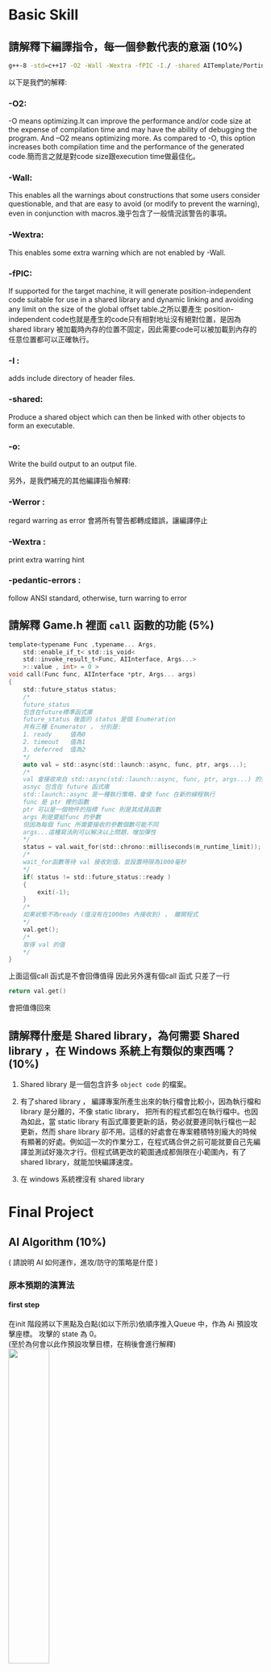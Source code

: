 # Basic Skill

## 請解釋下編譯指令，每一個參數代表的意涵 (10%)

```bash
g++-8 -std=c++17 -O2 -Wall -Wextra -fPIC -I./ -shared AITemplate/Porting.cpp -o ./build/a1.so
```

以下是我們的解釋:
### -O2:
-O means optimizing.It can improve the performance and/or code size at the expense of compilation time and may have the ability of debugging the program. And –O2 means optimizing more. As compared to -O, this option increases both compilation time and the performance of the generated code.簡而言之就是對code size跟execution time做最佳化。
### -Wall:
This enables all the warnings about constructions that some users consider questionable, and that are easy to avoid (or modify to prevent the warning), even in conjunction with macros.幾乎包含了一般情況該警告的事項。
### -Wextra:
This enables some extra warning which are not enabled by -Wall.
### -fPIC:
If supported for the target machine, it will generate position-independent code suitable for use in a shared library and dynamic linking and avoiding any limit on the size of the global offset table.之所以要產生 position-independent code也就是產生的code只有相對地址沒有絕對位置，是因為shared library  被加載時內存的位置不固定，因此需要code可以被加載到內存的任意位置都可以正確執行。
### -I : 
adds include directory of header files. 
### -shared: 
Produce a shared object which can then be linked with other objects to form an executable.
### -o:
Write the build output to an output file.


另外，是我們補充的其他編譯指令解釋:
### -Werror          :
 regard warring as error 會將所有警告都轉成錯誤，讓編譯停止
### -Wextra          : 
print extra warring hint
### -pedantic-errors : 
follow ANSI standard, otherwise, turn warring to error

## 請解釋 Game.h 裡面 ```call``` 函數的功能 (5%)
```c
template<typename Func ,typename... Args, 
    std::enable_if_t< std::is_void<
    std::invoke_result_t<Func, AIInterface, Args...>
    >::value , int> = 0 >
void call(Func func, AIInterface *ptr, Args... args)
{
    std::future_status status;
    /*
    future_status
    包含在future標準函式庫
    future_status 後面的 status 是個 Enumeration
    共有三種 Enumerator ， 分別是:
    1. ready     值為0
    2. timeout   值為1
    3. deferred  值為2
    */
    auto val = std::async(std::launch::async, func, ptr, args...);
    /*
    val 會接收來自 std::async(std::launch::async, func, ptr, args...) 的資料
    asnyc 包含在 future 函式庫
    std::launch::async 是一種執行策略，會使 func 在新的線程執行
    func 是 ptr 裡的函數
    ptr 可以是一個物件的指標 func 則是其成員函數
    args 則是要給func 的參數
    但因為每個 func 所需要接收的參數個數可能不同
    args...這種寫法則可以解決以上問題，增加彈性
    */
    status = val.wait_for(std::chrono::milliseconds(m_runtime_limit));
    /*
    wait_for函數等待 val 接收到值，並設置時限為1000毫秒
    */
    if( status != std::future_status::ready )
    {
        exit(-1);
    }
    /*
    如果狀態不為ready (值沒有在1000ms 內接收到) ， 離開程式
    */
    val.get();
    /*
    取得 val 的值
    */
}
```
上面這個call 函式是不會回傳值得
因此另外還有個call 函式
只差了一行
```c
return val.get()  
```
會把值傳回來
## 請解釋什麼是 Shared library，為何需要 Shared library ，在 Windows 系統上有類似的東西嗎？(10%)

1. Shared library 是一個包含許多 ```object code``` 的檔案。

2. 有了shared library ， 編譯專案所產生出來的執行檔會比較小，因為執行檔和 library 是分離的，不像 static library， 把所有的程式都包在執行檔中。也因為如此，當 static library 有函式庫要更新的話，勢必就要連同執行檔也一起更新，然而 share library 卻不用。這樣的好處會在專案體積特別龐大的時候有顯著的好處。例如這一次的作業分工，在程式碼合併之前可能就要自己先編譯並測試好幾次才行。但程式碼更改的範圍通成都侷限在小範圍內，有了shared library，就能加快編譯速度。

3. 在 windows 系統裡沒有 shared library 


# Final Project

## AI Algorithm (10%)

( 請說明 AI 如何運作，進攻/防守的策略是什麼 )
### 原本預期的演算法
#### first step
在init 階段將以下黑點及白點(如以下所示)依順序推入Queue 中，作為 Ai 預設攻擊座標。
攻擊的 state 為 0。<br>
(至於為何會以此作預設攻擊目標，在稍後會進行解釋)  
<img src="./AI_image.png" width="40%">

#### second step

1. 在遊戲進行階段，Ai 會依據不同的state做不同的攻擊方式。

2. 一開始 Ai 的state = 0，屬於尚未發現敵人，依照Queue裡預設攻擊座標打擊的階段 (若是該座標沒被打過的話)
3. 若 state = 0時在queryreporthit收到gamerunner 回傳的 hit (攻擊到敵船) 訊號，state 從 0 變成 1 。
4. state 1 為AI發現敵船座標的狀態，Ai 會攻擊附近的點直到該船沈船，沈船後state變為 0 直到找到下一艘船的蹤跡。
5. state 1 的攻擊方式如下圖所示。假設攻擊到的點為 X，Ai先向下(x座標正向)攻擊 (在攻擊途中，如果向下一格已被攻擊過，略過該點，往下下一格攻擊) ，若gamerunner回傳 hit ，Ai 持續向下攻擊 ，直到gamerunner 回傳 no hit 。若回傳no hit ， AI 在 no hit 的x座標標示為 low_bound，然後改由從X點向上打，直到回傳no hit，由這兩點可以得知船縱向的size。上下方向打完之後，改左右方向開打，依照相同方式，可得船的right bound 及船橫向的size。若橫向的size = 縱向的size ，則得知此船為 n x n 方船，利用right bound 、low bound 、size 可算出船的中心點，然後攻擊此點，Ai 將此船範圍內的點標示為已攻擊， state變回0。(ex. 若此船為n x n 方船，僅需攻擊到空座標四次便能將此船擊沉)  
<img src="./AI_image2.png" width="30%">        

6. 若船橫向的size != 縱向的size ，可判斷此船是由多艘船組成的不規則型戰艦，由state 1 轉為 state 2，在此階以DFS的方式攻擊敵人的船，AI的攻擊空座標次數為不規則形船的邊長，當攻擊完時，state 跳回0 ，繼續尋找其他船艦。

### discussion
1.  此init階段內的預設攻擊方式為最有效找到 3 x 3 方船的方式，攻擊的座標均勻分布，保證能在36次攻擊內找到每一艘 3 x 3 方船
2. 以黑白方式放在 queue 的意義為在前十八次的預設點攻擊內必能攻擊到 7 x 7 的船 及 
1 - 18/256 的機率攻擊到 5 x 5 的船，若能優先將此兩艘大船擊沉，便能提早將更多點標示為已攻擊過目標，能探訪更少預設點找到兩艘 3 * 3方船
3. 若所有船均未相鄰，在  <  29 + 4*4 的攻擊空座標數內能贏得遊戲。
4. 若進入到DFS階段，所花費的攻擊空座標數為該船的周長。

### 實際上的Algorithm
ex.在實作的過程中，由於時間的不足，在判斷可能來不及在deadline前完成預期Ai 演算法的情況下，我們採取了比較簡潔的Ai 演算法

#### first step
在init 階段依上述的方法將指定座標推入Vector 中，作為 Ai 預設攻擊座標。

#### second step
1. 在遊戲進行階段，Ai會以預設座標攻擊(若是預設座標沒被攻擊過的話)
2. 一旦在queryreporthit 中gamerunner 回傳hit、攻擊到船後，Ai 會將上下左右的點推入Vector中，以 DFS 的方式將船擊沉，若有多艘船相鄰，Ai 會把所有相鄰的船所佔的海域面積打爆
3. 將此船擊沉後便會以預設座標攻擊，尋找下一艘船，直到遊戲結束


### discussion

1.  此init階段內的預設攻擊方式為最有效找到 3 x 3 方船的方式，攻擊的座標均勻分布，保證能在36次攻擊內找到每一艘 3 x 3 方船
2.  以黑白方式放在 vector 的意義為在前十八次的預設點攻擊內，必能攻擊到 7 x 7 的船 及 
1 - 18/256 的機率攻擊到 5 x 5 的船，若能優先將此兩艘大船擊沉，便能提早將更多點標示為以攻擊過目標，能探訪更少預設點找到兩艘 3 * 3方船。
3. 因為DFS的中止條件是攻擊到空座標，所以最多在 " 29 + 所有船周長的總和(無論相鄰或不相鄰) " 的攻擊空次數內會將所有戰艦擊沉。
4. 此演算法寫起來複雜度降低許多，能大幅縮短debug時間。
## 分工與進度規劃 (5%)

( 請說明團隊上的分工，每個人做了什麼，如果有進度規劃也請提供 )

### 分工:
#### 黃文遠:
1. AI 版本2 
2. gamerunner 更新資訊階段 與 攻擊階段
3. Report call函數 與 shared library 以及 排版
#### 廖凰汝: 
1. gamerunner 移動階段
2. Report 編譯指令的含意 與 分工與進度規劃
#### 陳弘輊：　
1. AI 版本1
2. Report AI版本2 Algorithm
### 進度規劃：

|日期|進度|
|:-------|:---------|
|6/1|進度規劃|
|6/2 ~ 6/7 |看懂code 理解大致上要做甚麼|
|6/8|決定分工，並開github，fork|
|6/19 ~ 6/21|各自寫好code，問題討論，互相追蹤進度|
|6/22|gamerunner merge，修好一些bug，gamerunner 完成|
|6/23|AI 做些修改，生出用dfs做的版本二，整體完成|



## 心得 (10%) 每人都要寫，不少於 100 字，Ex. 實作時有遇到什麼困難，如何排除等等。

### 黃文遠：
第一次使用github進行團隊合作，再也不是把github當作雲端硬碟用的單機俠了：）對於我們組的分工自己也挺滿意的，整個Project進行的十分有條理，做起事來就像是平常自己寫作業一樣，不需要把所有人都綁在一起才有辦法做事。在github上雖然偶爾會遇到Conflict，但總是能夠很快的解決掉，大多數時候甚至可以自動merge。  
這次的作業能把平時所學派上用場，心中滿是舒暢。從變數命名到程式碼的執行效率與正確性，這些再日常不過的小細節，在這次的作業明顯感覺到它們的重要性，也慶幸自己平時就有做好自我要求，盡可能的把程式碼一次就寫好並寫對。  
除此之外這也是我第一次去好好了解如何使用makefile。說來汗顏，自己也用了ubuntu快半年了，卻也寫過CMakelist並用CLion來跑miniProject2，而且CMakelist有大半還是別人寫好的...。有了這次的經驗，我也可以自己寫一個makefile，遇到Project也不會被IDE綁架，甚至用Vim來完成  
而這次Project中，我覺得最刺激的是要準時把程式碼交出去。畢竟是團隊作業，我們也在一開始就做好了時間規劃，程式碼延期繳交，影響的不只是個人的信用，更有可能把團隊推向來不及繳交作業的萬丈深淵。  
總的來說，這次的作業不難，但需要學的東西很多，從中也得到很多收穫，充分體現做中學的精神，是一份能夠讓人有所成長的作業。




### 廖凰汝：

### 陳弘輊：

這次的final project是第一此以團隊的方式交作業，有大神幫忙及討論的感覺真是不錯，而專案越寫越大，大到需要多人完成一個project時，感覺離真正的工程師越來越近。  
這次的project感受最深的是心有餘而力不足的無力感，在深知離deadline只有14個小時(如果不睡覺的話)，又有許多bug不確定抓不抓得到之後，感到非常不妙，於是組長就加進來一起寫，最後用組長臨時寫的第二個演算法交了上去。在交上去之後作業雖然是做完了，但起初腦袋中所想的演算法卻沒能實做出來，覺得有點不爽，覺得自己在能力上應該是要有所提升。